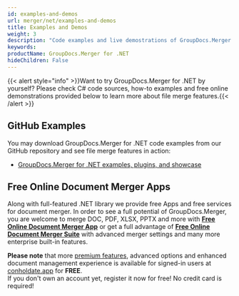 ```yaml
---
id: examples-and-demos
url: merger/net/examples-and-demos
title: Examples and Demos
weight: 3
description: "Code examples and live demostrations of GroupDocs.Merger for .NET"
keywords: 
productName: GroupDocs.Merger for .NET
hideChildren: False
---
```

{{< alert style="info" >}}Want to try GroupDocs.Merger for .NET by yourself? Please check C# code sources, how-to examples and free online demonstrations provided below to learn more about file merge features.{{< /alert >}}

## GitHub Examples

You may download GroupDocs.Merger for .NET code examples from our GitHub repository and see file merge features in action:

* [GroupDocs.Merger for .NET examples, plugins, and showcase](https://github.com/groupdocs-merger/GroupDocs.Merger-for-.NET)

## Free Online Document Merger Apps

Along with full-featured .NET library we provide free Apps and free services for document merger.
In order to see a full potential of GroupDocs.Merger, you are welcome to merge DOC, PDF, XLSX, PPTX and more with **[Free Online Document Merger App](https://products.groupdocs.app/merger)** or get a full advantage of **[Free Online Document Merger Suite](https://products.conholdate.app/merger)** with advanced merger settings and many more enterprise built-in features.

**Please note** that more [premium features](https://conholdate.app/features), advanced options and enhanced document management experience is available for signed-in users at [conholdate.app](https://conholdate.app) for **FREE**.  
If you don't own an account yet, register it now for free! No credit card is required!

